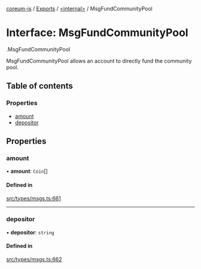 [coreum-js](../README.md) / [Exports](../modules.md) / [<internal\>](../modules/internal_.md) / MsgFundCommunityPool

# Interface: MsgFundCommunityPool

[<internal>](../modules/internal_.md).MsgFundCommunityPool

MsgFundCommunityPool allows an account to directly
fund the community pool.

## Table of contents

### Properties

- [amount](internal_.MsgFundCommunityPool.md#amount)
- [depositor](internal_.MsgFundCommunityPool.md#depositor)

## Properties

### amount

• **amount**: `Coin`[]

#### Defined in

[src/types/msgs.ts:661](https://github.com/PyramydLabs/coreum-js/blob/37d165f/src/types/msgs.ts#L661)

___

### depositor

• **depositor**: `string`

#### Defined in

[src/types/msgs.ts:662](https://github.com/PyramydLabs/coreum-js/blob/37d165f/src/types/msgs.ts#L662)
